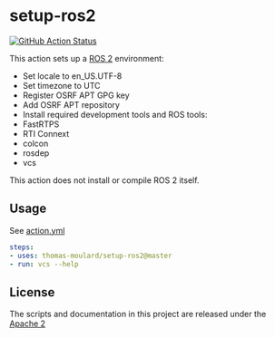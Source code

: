 # setup-ros2

[![GitHub Action Status](https://github.com/thomas-moulard/setup-ros2/workflows/Test%20setup-ros2/badge.svg)](https://github.com/thomas-moulard/setup-ros2)

This action sets up a [ROS 2](https://index.ros.org/doc/ros2/) environment:

* Set locale to en_US.UTF-8
* Set timezone to UTC
* Register OSRF APT GPG key
* Add OSRF APT repository
* Install required development tools and ROS tools:
 * FastRTPS
 * RTI Connext
 * colcon
 * rosdep
 * vcs

This action does not install or compile ROS 2 itself.

## Usage

See [action.yml](action.yml)

```yaml
steps:
- uses: thomas-moulard/setup-ros2@master
- run: vcs --help
```

## License

The scripts and documentation in this project are released under the [Apache 2](LICENSE)
